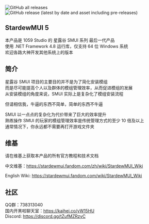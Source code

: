 ![GitHub all releases](https://img.shields.io/github/downloads/Lake1059/StardewMUI-5/total?color=blue&label=Gitub%20发行版全部下载次数&style=flat-square)  
![GitHub release (latest by date and asset including pre-releases)](https://img.shields.io/github/downloads-pre/Lake1059/StardewMUI-5/latest/StardewMUI.5.Installer.exe?color=blue&label=最新版本下载数量&style=flat-square)

## StardewMUI 5
本产品是 1059 Studio 的 星露谷 SMUI 系列 最后一代产品  
使用 .NET Framework 4.8 运行库，仅支持 64 位 Windows 系统  
欢迎各路大神开发其他系统上的版本

## 简介
星露谷 SMUI 项目的主要目的并不是为了简化安装模组  
而是尽可能提高个人以及群体的模组管理效率，从而促进模组的发展  
从安装模组的角度来说，SMUI 实际上是复杂化了模组安装流程

但请相信我，牛逼的东西不简单，简单的东西不牛逼

SMUI 以一点点的复杂化为代价带来了巨大的效率提升  
熟练操作 SMUI 的玩家的模组管理效率是传统管理方式的至少 10 倍及以上  
通常情况下，你永远都不需要再打开游戏文件夹

## 维基
请在维基上获取本产品的所有官方教程和技术文档

中文维基：https://stardewmui.fandom.com/zh/wiki/StardewMUI_Wiki

English Wiki: https://stardewmui.fandom.com/wiki/StardewMUI_Wiki

## 社区
QQ群：738313040  
国内开黑啦聊天室：https://kaihei.co/yW15HU  
Discord: https://discord.gg/tZufMZRzyC